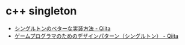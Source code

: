# c++ singleton

* [シングルトンのベターな実装方法 \- Qiita]( https://qiita.com/kikuuuty/items/fcf5f7df2f0493c437dc )
* [ゲームプログラマのためのデザインパターン（シングルトン） \- Qiita]( https://qiita.com/narumi_/items/b205e59e7fc81695f380 )
